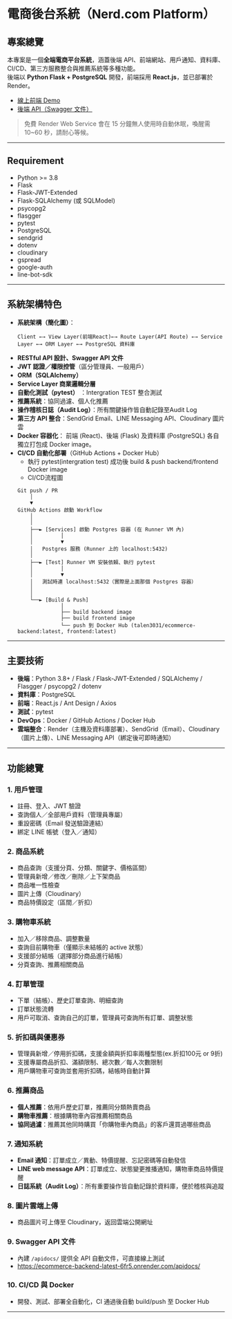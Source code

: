 # 電商後台系統（Nerd.com Platform）

## 專案總覽

本專案是一個**全端電商平台系統**，涵蓋後端 API、前端網站、用戶通知、資料庫、CI/CD、第三方服務整合與推薦系統等多種功能。  
後端以 **Python Flask + PostgreSQL** 開發，前端採用 **React.js**，並已部署於 Render。

- [線上前端 Demo](https://ecommerce-frontend-latest.onrender.com)
- [後端 API（Swagger 文件）](https://ecommerce-backend-latest-6fr5.onrender.com/apidocs/)
> 免費 Render Web Service 會在 15 分鐘無人使用時自動休眠，喚醒需 10~60 秒，請耐心等候。

---
## Requirement

- Python >= 3.8
- Flask
- Flask-JWT-Extended
- Flask-SQLAlchemy (或 SQLModel)
- psycopg2
- flasgger
- pytest
- PostgreSQL
- sendgrid
- dotenv
- cloudinary
- gspread 
- google-auth
- line-bot-sdk
---

## 系統架構特色

- **系統架構（簡化圖）**：  
    ```text
    Client ←→ View Layer(前端React)←→ Route Layer(API Route) ←→ Service Layer ←→ ORM Layer ←→ PostgreSQL 資料庫
    ```                
- **RESTful API 設計、Swagger API 文件**
- **JWT 認證／權限控管**（區分管理員、一般用戶）
- **ORM（SQLAlchemy）**
- **Service Layer 商業邏輯分層**
- **自動化測試（pytest）** ：Intergration TEST 整合測試
- **推薦系統**：協同過濾、個人化推薦
- **操作稽核日誌（Audit Log）**：所有關鍵操作皆自動記錄至Audit Log
- **第三方 API 整合**：SendGrid Email、LINE Messaging API、Cloudinary 圖片雲
- **Docker 容器化**：  前端 (React)、後端 (Flask) 及資料庫 (PostgreSQL) 各自獨立打包成 Docker image。
- **CI/CD 自動化部署**（GitHub Actions + Docker Hub）
    - 執行 pytest(intergration test) 成功後 build & push backend/frontend Docker image
    - CI/CD流程圖
    ```text
    Git push / PR
        │
        ▼
    GitHub Actions 啟動 Workflow
        │
        │
        ├──► [Services] 啟動 Postgres 容器 (在 Runner VM 內)
        │         │
        │         ▼
        │   Postgres 服務 (Runner 上的 localhost:5432)
        │
        ├──► [Test] Runner VM 安裝依賴、執行 pytest
        │         │
        │         ▼
        │   測試時連 localhost:5432（實際是上面那個 Postgres 容器）
        │
        │
        └──► [Build & Push] 
                  │
                  ├── build backend image
                  ├── build frontend image
                  └── push 到 Docker Hub (talen3031/ecommerce-backend:latest, frontend:latest)
    ```

    
---

## 主要技術

- **後端**：Python 3.8+ / Flask / Flask-JWT-Extended / SQLAlchemy / Flasgger / psycopg2 / dotenv
- **資料庫**：PostgreSQL
- **前端**：React.js / Ant Design / Axios
- **測試**：pytest
- **DevOps**：Docker  / GitHub Actions / Docker Hub
- **雲端整合**：Render（主機及資料庫部署）、SendGrid（Email）、Cloudinary（圖片上傳）、LINE Messaging API（綁定後可即時通知）

---

## 功能總覽

### 1. 用戶管理
- 註冊、登入、JWT 驗證
- 查詢個人／全部用戶資料（管理員專屬）
- 重設密碼（Email 發送驗證連結）
- 綁定 LINE 帳號（登入／通知）

### 2. 商品系統
- 商品查詢（支援分頁、分類、關鍵字、價格區間）
- 管理員新增／修改／刪除／上下架商品
- 商品唯一性檢查
- 圖片上傳（Cloudinary）
- 商品特價設定（區間／折扣）

### 3. 購物車系統
- 加入／移除商品、調整數量
- 查詢目前購物車（僅顯示未結帳的 active 狀態）
- 支援部分結帳（選擇部分商品進行結帳）
- 分頁查詢、推薦相關商品

### 4. 訂單管理
- 下單（結帳）、歷史訂單查詢、明細查詢
- 訂單狀態流轉
- 用戶可取消、查詢自己的訂單，管理員可查詢所有訂單、調整狀態

### 5. 折扣碼與優惠券
- 管理員新增／停用折扣碼，支援金額與折扣率兩種型態(ex.折扣100元 or 9折)
- 支援專屬商品折扣、滿額限制、總次數／每人次數限制
- 用戶購物車可查詢並套用折扣碼，結帳時自動計算

### 6. 推薦商品
- **個人推薦**：依用戶歷史訂單，推薦同分類熱賣商品
- **購物車推薦**：根據購物車內容推薦相關商品
- **協同過濾**：推薦其他同時購買「你購物車內商品」的客戶還買過哪些商品

### 7. 通知系統
- **Email 通知**：訂單成立／異動、特價提醒、忘記密碼等自動發信
- **LINE web message API**：訂單成立、狀態變更推播通知，購物車商品特價提醒
- **日誌系統（Audit Log）**：所有重要操作皆自動記錄於資料庫，便於稽核與追蹤

### 8. 圖片雲端上傳
- 商品圖片可上傳至 Cloudinary，返回雲端公開網址

### 9. Swagger API 文件
- 內建 `/apidocs/` 提供全 API 自動文件，可直接線上測試
- https://ecommerce-backend-latest-6fr5.onrender.com/apidocs/

### 10. CI/CD 與 Docker
- 開發、測試、部署全自動化，CI 通過後自動 build/push 至 Docker Hub
---
